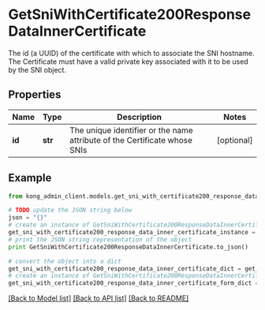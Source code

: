 # GetSniWithCertificate200ResponseDataInnerCertificate

The id (a UUID) of the certificate with which to associate the SNI hostname. The Certificate must have a valid private key associated with it to be used by the SNI object. 

## Properties

Name | Type | Description | Notes
------------ | ------------- | ------------- | -------------
**id** | **str** | The unique identifier or the name attribute of the Certificate whose SNIs | [optional] 

## Example

```python
from kong_admin_client.models.get_sni_with_certificate200_response_data_inner_certificate import GetSniWithCertificate200ResponseDataInnerCertificate

# TODO update the JSON string below
json = "{}"
# create an instance of GetSniWithCertificate200ResponseDataInnerCertificate from a JSON string
get_sni_with_certificate200_response_data_inner_certificate_instance = GetSniWithCertificate200ResponseDataInnerCertificate.from_json(json)
# print the JSON string representation of the object
print GetSniWithCertificate200ResponseDataInnerCertificate.to_json()

# convert the object into a dict
get_sni_with_certificate200_response_data_inner_certificate_dict = get_sni_with_certificate200_response_data_inner_certificate_instance.to_dict()
# create an instance of GetSniWithCertificate200ResponseDataInnerCertificate from a dict
get_sni_with_certificate200_response_data_inner_certificate_form_dict = get_sni_with_certificate200_response_data_inner_certificate.from_dict(get_sni_with_certificate200_response_data_inner_certificate_dict)
```
[[Back to Model list]](../README.md#documentation-for-models) [[Back to API list]](../README.md#documentation-for-api-endpoints) [[Back to README]](../README.md)


